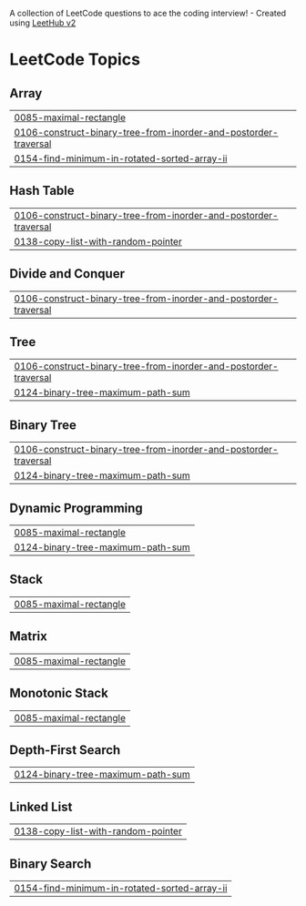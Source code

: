 A collection of LeetCode questions to ace the coding interview! - Created using [LeetHub v2](https://github.com/arunbhardwaj/LeetHub-2.0)
<!---LeetCode Topics Start-->
# LeetCode Topics
## Array
|  |
| ------- |
| [0085-maximal-rectangle](https://github.com/kaviarasu758/Problem-solving/tree/master/0085-maximal-rectangle) |
| [0106-construct-binary-tree-from-inorder-and-postorder-traversal](https://github.com/kaviarasu758/Problem-solving/tree/master/0106-construct-binary-tree-from-inorder-and-postorder-traversal) |
| [0154-find-minimum-in-rotated-sorted-array-ii](https://github.com/kaviarasu758/Problem-solving/tree/master/0154-find-minimum-in-rotated-sorted-array-ii) |
## Hash Table
|  |
| ------- |
| [0106-construct-binary-tree-from-inorder-and-postorder-traversal](https://github.com/kaviarasu758/Problem-solving/tree/master/0106-construct-binary-tree-from-inorder-and-postorder-traversal) |
| [0138-copy-list-with-random-pointer](https://github.com/kaviarasu758/Problem-solving/tree/master/0138-copy-list-with-random-pointer) |
## Divide and Conquer
|  |
| ------- |
| [0106-construct-binary-tree-from-inorder-and-postorder-traversal](https://github.com/kaviarasu758/Problem-solving/tree/master/0106-construct-binary-tree-from-inorder-and-postorder-traversal) |
## Tree
|  |
| ------- |
| [0106-construct-binary-tree-from-inorder-and-postorder-traversal](https://github.com/kaviarasu758/Problem-solving/tree/master/0106-construct-binary-tree-from-inorder-and-postorder-traversal) |
| [0124-binary-tree-maximum-path-sum](https://github.com/kaviarasu758/Problem-solving/tree/master/0124-binary-tree-maximum-path-sum) |
## Binary Tree
|  |
| ------- |
| [0106-construct-binary-tree-from-inorder-and-postorder-traversal](https://github.com/kaviarasu758/Problem-solving/tree/master/0106-construct-binary-tree-from-inorder-and-postorder-traversal) |
| [0124-binary-tree-maximum-path-sum](https://github.com/kaviarasu758/Problem-solving/tree/master/0124-binary-tree-maximum-path-sum) |
## Dynamic Programming
|  |
| ------- |
| [0085-maximal-rectangle](https://github.com/kaviarasu758/Problem-solving/tree/master/0085-maximal-rectangle) |
| [0124-binary-tree-maximum-path-sum](https://github.com/kaviarasu758/Problem-solving/tree/master/0124-binary-tree-maximum-path-sum) |
## Stack
|  |
| ------- |
| [0085-maximal-rectangle](https://github.com/kaviarasu758/Problem-solving/tree/master/0085-maximal-rectangle) |
## Matrix
|  |
| ------- |
| [0085-maximal-rectangle](https://github.com/kaviarasu758/Problem-solving/tree/master/0085-maximal-rectangle) |
## Monotonic Stack
|  |
| ------- |
| [0085-maximal-rectangle](https://github.com/kaviarasu758/Problem-solving/tree/master/0085-maximal-rectangle) |
## Depth-First Search
|  |
| ------- |
| [0124-binary-tree-maximum-path-sum](https://github.com/kaviarasu758/Problem-solving/tree/master/0124-binary-tree-maximum-path-sum) |
## Linked List
|  |
| ------- |
| [0138-copy-list-with-random-pointer](https://github.com/kaviarasu758/Problem-solving/tree/master/0138-copy-list-with-random-pointer) |
## Binary Search
|  |
| ------- |
| [0154-find-minimum-in-rotated-sorted-array-ii](https://github.com/kaviarasu758/Problem-solving/tree/master/0154-find-minimum-in-rotated-sorted-array-ii) |
<!---LeetCode Topics End-->